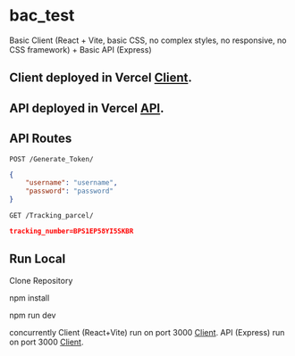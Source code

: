 # bac_test
Basic Client (React + Vite, basic CSS, no complex styles, no responsive, no CSS framework) + Basic API (Express)

## Client deployed in Vercel [Client](https://bac-test-client.vercel.app/login).

## API deployed in Vercel [API](https://bac-test-api.vercel.app/).

## API Routes 

`POST /Generate_Token/`
```json
{
    "username": "username",
    "password": "password" 
}
```


`GET /Tracking_parcel/`
```json
tracking_number=BPS1EP58YI5SKBR
```

## Run Local

Clone Repository

npm install

npm run dev

concurrently
Client (React+Vite) run on port 3000 [Client](http://localhost:3000).
API (Express) run on port 3000 [Client](http://localhost:3001).
